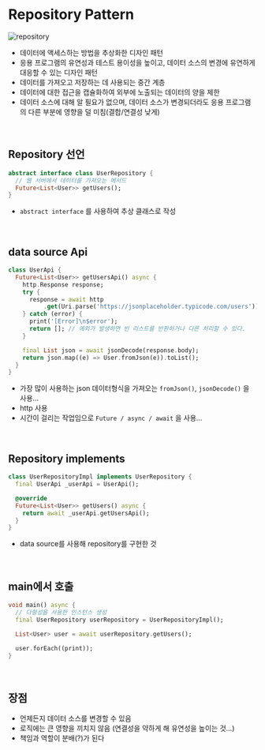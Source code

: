 # Repository Pattern
![repository](https://github.com/yujiyeong/TIL/assets/149862753/766bb264-8d9d-46ef-b737-048b16af80d8)

- 데이터에 액세스하는 방법을 추상화한 디자인 패턴
- 응용 프로그램의 유연성과 테스트 용이성을 높이고, 데이터 소스의 변경에 유연하게 대응할 수 있는 디자인 패턴
- 데이터를 가져오고 저장하는 데 사용되는 중간 계층
- 데이터에 대한 접근을 캡슐화하여 외부에 노출되는 데이터의 양을 제한
- 데이터 소스에 대해 알 필요가 없으며, 데이터 소스가 변경되더라도 응용 프로그램의 다른 부분에 영향을 덜 미침(결합/연결성 낮게)
<br/>

## Repository 선언
```dart
abstract interface class UserRepository {
  // 웹 서버에서 데이터를 가져오는 메서드
  Future<List<User>> getUsers();
}
```
- `abstract interface` 를 사용하여 추상 클래스로 작성
<br/>

## data source Api
```dart
class UserApi {
  Future<List<User>> getUsersApi() async {
    http.Response response;
    try {
      response = await http
          .get(Uri.parse('https://jsonplaceholder.typicode.com/users'));
    } catch (error) {
      print('[Error]\n$error');
      return []; // 예외가 발생하면 빈 리스트를 반환하거나 다른 처리할 수 있다.
    }

    final List json = await jsonDecode(response.body);
    return json.map((e) => User.fromJson(e)).toList();
  }
}
```
- 가장 많이 사용하는 json 데이터형식을 가져오는 `fromJson()`, `jsonDecode()` 을 사용...
- http 사용  
- 시간이 걸리는 작업임으로 `Future / async / await` 을 사용...  
<br/>

## Repository implements
```dart
class UserRepositoryImpl implements UserRepository {
  final UserApi _userApi = UserApi();

  @override
  Future<List<User>> getUsers() async {
    return await _userApi.getUsersApi();
  }
}
```
- data source를 사용해 repository를 구현한 것  
<br/>

## main에서 호출
```dart
void main() async {
  // 다형성을 사용한 인스턴스 생성
  final UserRepository userRepository = UserRepositoryImpl();

  List<User> user = await userRepository.getUsers();
  
  user.forEach((print));
}
```
<br/>

## 장점
- 언제든지 데이터 소스를 변경할 수 있음
- 로직에는 큰 영향을 끼치지 않음 (연결성을 약하게 해 유연성을 높이는 것...)
- 책임과 역할이 분배(?)가 된다
<br/>
